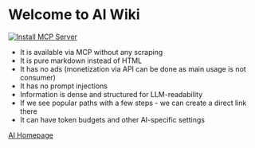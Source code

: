 # Welcome to AI Wiki 

[![Install MCP Server](https://cursor.com/deeplink/mcp-install-dark.svg)](cursor://anysphere.cursor-deeplink/mcp/install?name=aiwiki&config=eyJ1cmwiOiJodHRwczovL2Fpd2lraS10d28udmVyY2VsLmFwcC9hcGkvbWNwIn0%3D)

- It is available via MCP without any scraping
- It is pure markdown instead of HTML
- It has no ads (monetization via API can be done as main usage is not consumer) 
- It has no prompt injections
- Information is dense and structured for LLM-readability
- If we see popular paths with a few steps - we can create a direct link there
- It can have token budgets and other AI-specific settings

[AI Homepage](home)


